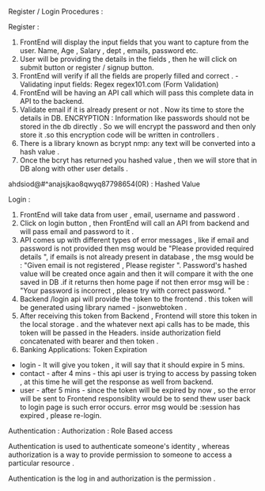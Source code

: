 Register / Login Procedures :

Register :

1. FrontEnd will display the input fields that you want to capture   from the user. Name, Age , Salary , dept , emails, password etc.
2. User will be providing the details in the fields , then he will click on submit button or register / signup button.
3. FrontEnd will verify if all the fields are properly filled and correct . - Validating input fields: Regex regex101.com (Form Validation)
4. FrontEnd will be having an API call which will pass this complete data in API to the backend.
5. Validate email if it is already present or not . Now its time to store the details in DB.
   ENCRYPTION : Information like passwords should not  be stored in the db directly . So we will encrypt the password and then only store it .so this encryption   code will be written in controllers .
6. There is  a library known as bcrypt nmp: any text will be converted into a hash value .
7. Once the bcryt has returned you hashed value , then we will store that in DB along with other user details .

ahdsiod@#$%$^anajsjkao8qwyq87798654(0R)           : Hashed Value 

Login :

1. FrontEnd will take data from user , email, username and password .
2. Click on login button , then FrontEnd will call an API from backend and will pass email and password to it .
3. API comes up with different types of error messages ,
  like if email and password is not provided then msg would be "Please provided required details ",
  if emails is not already present in database , the msg would be :
  "Given email is not registered , Please register ".
  Password's hashed value will be created once again and then it will compare it with the one saved in DB .if it returns then home page if not then error msg will be : "Your password is incorrect , please try with correct password. "
4. Backend /login api will provide the token to the frontend . this token will be generated using library named - jsonwebtoken .
5. After receiving this token from Backend , Frontend will store this token in the local storage . and the whatever next api calls has to be made, this token will be passed in the Headers. inside authorization field concatenated with bearer and then token . 
6. Banking Applications: Token Expiration 

* login - It will give you token , it will say that it should expire in 5 mins. 
* contact - after 4 mins - this api user is trying to access by passing token , at this time he will get the response as well from backend.
* user - after 5 mins - since the token will be expired by now , so the error will be sent to Frontend responsiblity would be to send thew user back to login page is such error occurs. error msg would be :session has expired , please re-login.

Authentication :
Authorization : Role Based access

Authentication is used to authenticate someone's identity , whereas authorization is a way to provide permission to someone to access a particular resource .

Authentication is the log in and authorization is the permission .

